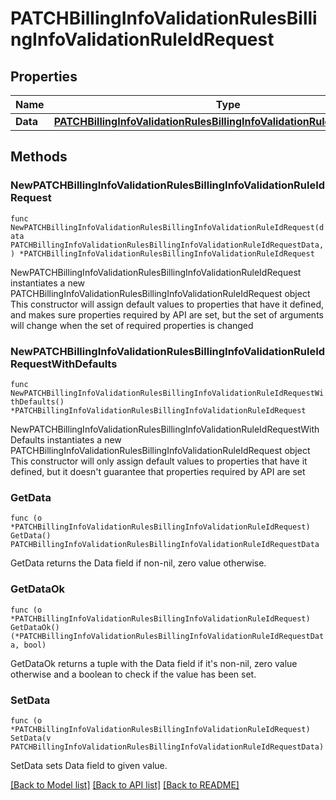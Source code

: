 # PATCHBillingInfoValidationRulesBillingInfoValidationRuleIdRequest

## Properties

Name | Type | Description | Notes
------------ | ------------- | ------------- | -------------
**Data** | [**PATCHBillingInfoValidationRulesBillingInfoValidationRuleIdRequestData**](PATCHBillingInfoValidationRulesBillingInfoValidationRuleIdRequestData.md) |  | 

## Methods

### NewPATCHBillingInfoValidationRulesBillingInfoValidationRuleIdRequest

`func NewPATCHBillingInfoValidationRulesBillingInfoValidationRuleIdRequest(data PATCHBillingInfoValidationRulesBillingInfoValidationRuleIdRequestData, ) *PATCHBillingInfoValidationRulesBillingInfoValidationRuleIdRequest`

NewPATCHBillingInfoValidationRulesBillingInfoValidationRuleIdRequest instantiates a new PATCHBillingInfoValidationRulesBillingInfoValidationRuleIdRequest object
This constructor will assign default values to properties that have it defined,
and makes sure properties required by API are set, but the set of arguments
will change when the set of required properties is changed

### NewPATCHBillingInfoValidationRulesBillingInfoValidationRuleIdRequestWithDefaults

`func NewPATCHBillingInfoValidationRulesBillingInfoValidationRuleIdRequestWithDefaults() *PATCHBillingInfoValidationRulesBillingInfoValidationRuleIdRequest`

NewPATCHBillingInfoValidationRulesBillingInfoValidationRuleIdRequestWithDefaults instantiates a new PATCHBillingInfoValidationRulesBillingInfoValidationRuleIdRequest object
This constructor will only assign default values to properties that have it defined,
but it doesn't guarantee that properties required by API are set

### GetData

`func (o *PATCHBillingInfoValidationRulesBillingInfoValidationRuleIdRequest) GetData() PATCHBillingInfoValidationRulesBillingInfoValidationRuleIdRequestData`

GetData returns the Data field if non-nil, zero value otherwise.

### GetDataOk

`func (o *PATCHBillingInfoValidationRulesBillingInfoValidationRuleIdRequest) GetDataOk() (*PATCHBillingInfoValidationRulesBillingInfoValidationRuleIdRequestData, bool)`

GetDataOk returns a tuple with the Data field if it's non-nil, zero value otherwise
and a boolean to check if the value has been set.

### SetData

`func (o *PATCHBillingInfoValidationRulesBillingInfoValidationRuleIdRequest) SetData(v PATCHBillingInfoValidationRulesBillingInfoValidationRuleIdRequestData)`

SetData sets Data field to given value.



[[Back to Model list]](../README.md#documentation-for-models) [[Back to API list]](../README.md#documentation-for-api-endpoints) [[Back to README]](../README.md)



